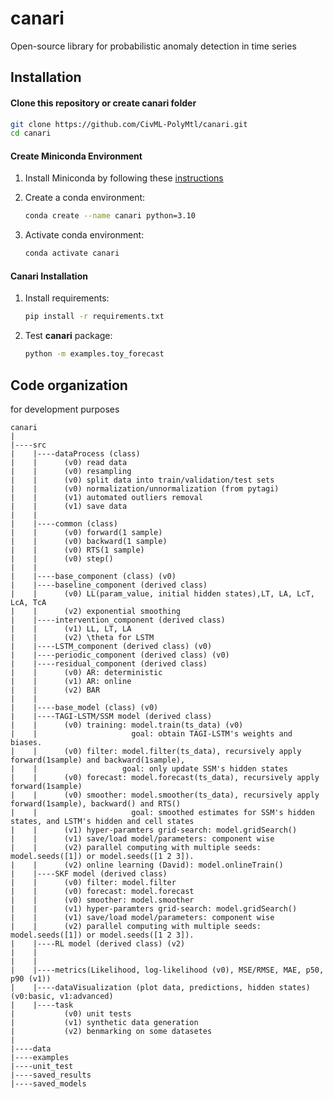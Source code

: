 # canari
Open-source library for probabilistic anomaly detection in time series 

## Installation
#### Clone this repository or create canari folder 
```sh
git clone https://github.com/CivML-PolyMtl/canari.git
cd canari
```

#### Create Miniconda Environment

1. Install Miniconda by following these [instructions](https://docs.conda.io/en/latest/miniconda.html)
2. Create a conda environment:

    ```sh
    conda create --name canari python=3.10
    ```

3. Activate conda environment:

    ```sh
    conda activate canari
    ```

#### Canari Installation

1. Install requirements:

    ```sh
    pip install -r requirements.txt
    ```


2. Test **canari** package:

    ```sh
    python -m examples.toy_forecast
    ```


## Code organization
for development purposes
```
canari
|
|----src
|    |----dataProcess (class) 
|    |      (v0) read data
|    |      (v0) resampling 
|    |      (v0) split data into train/validation/test sets 
|    |      (v0) normalization/unnormalization (from pytagi)
|    |      (v1) automated outliers removal 
|    |      (v1) save data 
|    |
|    |----common (class)
|    |      (v0) forward(1 sample)
|    |      (v0) backward(1 sample)
|    |      (v0) RTS(1 sample)
|    |      (v0) step()
|    |
|    |----base_component (class) (v0)
|    |----baseline_component (derived class)
|    |      (v0) LL(param_value, initial hidden states),LT, LA, LcT, LcA, TcA 
|    |      (v2) exponential smoothing
|    |----intervention_component (derived class)
|    |      (v1) LL, LT, LA
|    |      (v2) \theta for LSTM
|    |----LSTM_component (derived class) (v0)
|    |----periodic_component (derived class) (v0)
|    |----residual_component (derived class)
|    |      (v0) AR: deterministic
|    |      (v1) AR: online
|    |      (v2) BAR
|    |
|    |----base_model (class) (v0)
|    |----TAGI-LSTM/SSM model (derived class)
|    |      (v0) training: model.train(ts_data) (v0)
|    |                     goal: obtain TAGI-LSTM's weights and biases.
|    |      (v0) filter: model.filter(ts_data), recursively apply forward(1sample) and backward(1sample),
|    |                   goal: only update SSM's hidden states
|    |      (v0) forecast: model.forecast(ts_data), recursively apply forward(1sample)
|    |      (v0) smoother: model.smoother(ts_data), recursively apply forward(1sample), backward() and RTS()
|    |                     goal: smoothed estimates for SSM's hidden states, and LSTM's hidden and cell states
|    |      (v1) hyper-paramters grid-search: model.gridSearch()
|    |      (v1) save/load model/parameters: component wise
|    |      (v2) parallel computing with multiple seeds: model.seeds([1]) or model.seeds([1 2 3]).
|    |      (v2) online learning (David): model.onlineTrain()
|    |----SKF model (derived class)
|    |      (v0) filter: model.filter
|    |      (v0) forecast: model.forecast
|    |      (v0) smoother: model.smoother
|    |      (v1) hyper-paramters grid-search: model.gridSearch()
|    |      (v1) save/load model/parameters: component wise
|    |      (v2) parallel computing with multiple seeds: model.seeds([1]) or model.seeds([1 2 3]).
|    |----RL model (derived class) (v2)
|    |
|    |
|    |----metrics(Likelihood, log-likelihood (v0), MSE/RMSE, MAE, p50, p90 (v1))
|    |----dataVisualization (plot data, predictions, hidden states) (v0:basic, v1:advanced)
|    |----task
|           (v0) unit tests
|           (v1) synthetic data generation
|           (v2) benmarking on some datasetes
|
|----data
|----examples
|----unit_test
|----saved_results
|----saved_models

```
